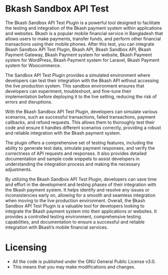 # Bkash Sandbox API Test
The Bkash Sandbox API Test Plugin is a powerful tool designed to facilitate the testing and integration of the Bkash payment system within applications and websites. Bkash is a popular mobile financial service in Bangladesh that allows users to make payments, transfer funds, and perform other financial transactions using their mobile phones. After this test, you can integrate Bkash Sandbox API Test Plugin, Bkash API, Bkash Sandbox API, Bkash Payment Gateway, Bkash Payment system for website, Bkash Payment system for WordPress, Bkash Payment system for Laravel, Bkash Payment system for Woocommerce.


The Sandbox API Test Plugin provides a simulated environment where developers can test their integration with the Bkash API without accessing the live production system. This sandbox environment ensures that developers can experiment, troubleshoot, and fine-tune their implementation before deploying it to the live setting, reducing the risk of errors and disruptions.


With the Bkash Sandbox API Test Plugin, developers can simulate various scenarios, such as successful transactions, failed transactions, payment callbacks, and refund requests. This allows them to thoroughly test their code and ensure it handles different scenarios correctly, providing a robust and reliable integration with the Bkash payment system.


The plugin offers a comprehensive set of testing features, including the ability to generate test data, simulate payment responses, and verify the correctness of API requests and responses. It also provides detailed documentation and sample code snippets to assist developers in understanding the integration process and making the necessary adjustments.


By utilizing the Bkash Sandbox API Test Plugin, developers can save time and effort in the development and testing phases of their integration with the Bkash payment system. It helps identify and resolve any issues or inconsistencies early on, allowing for a smooth and seamless integration when moving to the live production environment.
Overall, the Bkash Sandbox API Test Plugin is a valuable tool for developers looking to integrate the Bkash payment system into their applications or websites. It provides a controlled testing environment, comprehensive testing capabilities, and documentation to ensure a successful and reliable integration with Bkash’s mobile financial services.

# Licensing
* All the code is published under the GNU General Public License v3.0.
* This means that you may make modifications and changes.
